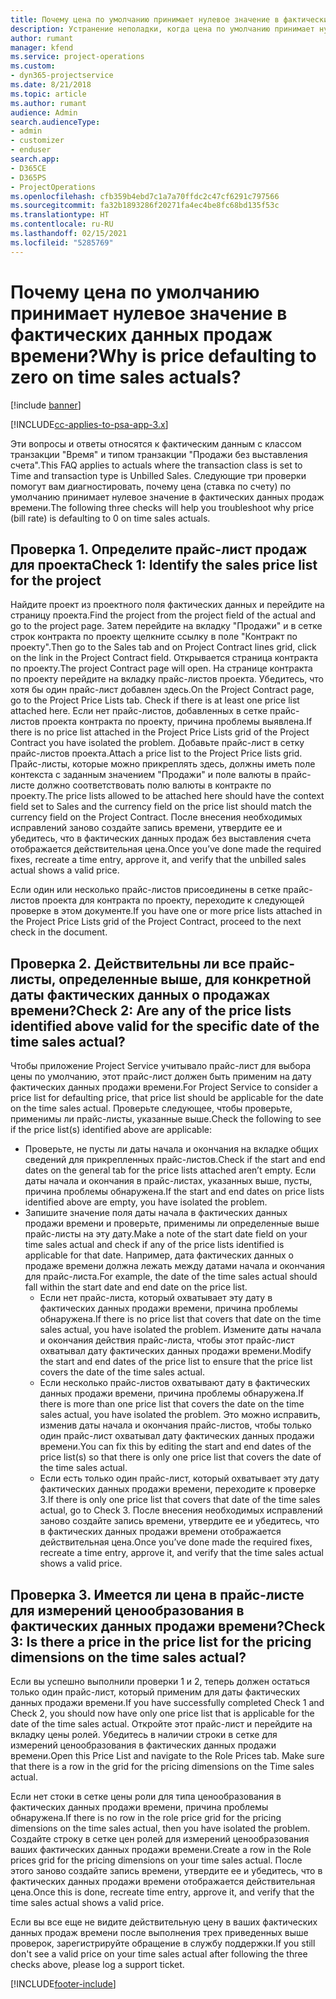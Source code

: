 ```yaml
---
title: Почему цена по умолчанию принимает нулевое значение в фактических данных продаж времени?
description: Устранение неполадки, когда цена по умолчанию принимает нулевое значение в фактических данных продаж времени.
author: rumant
manager: kfend
ms.service: project-operations
ms.custom:
- dyn365-projectservice
ms.date: 8/21/2018
ms.topic: article
ms.author: rumant
audience: Admin
search.audienceType:
- admin
- customizer
- enduser
search.app:
- D365CE
- D365PS
- ProjectOperations
ms.openlocfilehash: cfb359b4ebd7c1a7a70ffdc2c47cf6291c797566
ms.sourcegitcommit: fa32b1893286f20271fa4ec4be8fc68bd135f53c
ms.translationtype: HT
ms.contentlocale: ru-RU
ms.lasthandoff: 02/15/2021
ms.locfileid: "5285769"
---
```

# <a name="why-is-price-defaulting-to-zero-on-time-sales-actuals"></a><span data-ttu-id="d10e7-103">Почему цена по умолчанию принимает нулевое значение в фактических данных продаж времени?</span><span class="sxs-lookup"><span data-stu-id="d10e7-103">Why is price defaulting to zero on time sales actuals?</span></span>

[!include [banner](../includes/psa-now-project-operations.md)]

[!INCLUDE[cc-applies-to-psa-app-3.x](../includes/cc-applies-to-psa-app-3x.md)]

<span data-ttu-id="d10e7-104">Эти вопросы и ответы относятся к фактическим данным с классом транзакции "Время" и типом транзакции "Продажи без выставления счета".</span><span class="sxs-lookup"><span data-stu-id="d10e7-104">This FAQ applies to actuals where the transaction class is set to Time and transaction type is Unbilled Sales.</span></span> <span data-ttu-id="d10e7-105">Следующие три проверки помогут вам диагностировать, почему цена (ставка по счету) по умолчанию принимает нулевое значение в фактических данных продаж времени.</span><span class="sxs-lookup"><span data-stu-id="d10e7-105">The following three checks will help you troubleshoot why price (bill rate) is defaulting to 0 on time sales actuals.</span></span>

## <a name="check-1-identify-the-sales-price-list-for-the-project"></a><span data-ttu-id="d10e7-106">Проверка 1. Определите прайс-лист продаж для проекта</span><span class="sxs-lookup"><span data-stu-id="d10e7-106">Check 1: Identify the sales price list for the project</span></span>

<span data-ttu-id="d10e7-107">Найдите проект из проектного поля фактических данных и перейдите на страницу проекта.</span><span class="sxs-lookup"><span data-stu-id="d10e7-107">Find the project from the project field of the actual and go to the project page.</span></span> <span data-ttu-id="d10e7-108">Затем перейдите на вкладку "Продажи" и в сетке строк контракта по проекту щелкните ссылку в поле "Контракт по проекту".</span><span class="sxs-lookup"><span data-stu-id="d10e7-108">Then go to the Sales tab and on Project Contract lines grid, click on the link in the Project Contract field.</span></span> <span data-ttu-id="d10e7-109">Открывается страница контракта по проекту.</span><span class="sxs-lookup"><span data-stu-id="d10e7-109">The project Contract page will open.</span></span> <span data-ttu-id="d10e7-110">На странице контракта по проекту перейдите на вкладку прайс-листов проекта. Убедитесь, что хотя бы один прайс-лист добавлен здесь.</span><span class="sxs-lookup"><span data-stu-id="d10e7-110">On the Project Contract page, go to the Project Price Lists tab. Check if there is at least one price list attached here.</span></span> <span data-ttu-id="d10e7-111">Если нет прайс-листов, добавленных в сетке прайс-листов проекта контракта по проекту, причина проблемы выявлена.</span><span class="sxs-lookup"><span data-stu-id="d10e7-111">If there is no price list attached in the Project Price Lists grid of the Project Contract you have isolated the problem.</span></span> <span data-ttu-id="d10e7-112">Добавьте прайс-лист в сетку прайс-листов проекта.</span><span class="sxs-lookup"><span data-stu-id="d10e7-112">Attach a price list to the Project Price lists grid.</span></span> <span data-ttu-id="d10e7-113">Прайс-листы, которые можно прикреплять здесь, должны иметь поле контекста с заданным значением "Продажи" и поле валюты в прайс-листе должно соответствовать полю валюты в контракте по проекту.</span><span class="sxs-lookup"><span data-stu-id="d10e7-113">The price lists allowed to be attached here should have the context field set to Sales and the currency field on the price list should match the currency field on the Project Contract.</span></span> <span data-ttu-id="d10e7-114">После внесения необходимых исправлений заново создайте запись времени, утвердите ее и убедитесь, что в фактических данных продаж без выставления счета отображается действительная цена.</span><span class="sxs-lookup"><span data-stu-id="d10e7-114">Once you’ve done made the required fixes, recreate a time entry, approve it, and verify that the unbilled sales actual shows a valid price.</span></span> 

<span data-ttu-id="d10e7-115">Если один или несколько прайс-листов присоединены в сетке прайс-листов проекта для контракта по проекту, переходите к следующей проверке в этом документе.</span><span class="sxs-lookup"><span data-stu-id="d10e7-115">If you have one or more price lists attached in the Project Price Lists grid of the Project Contract, proceed to the next check in the document.</span></span>

## <a name="check-2-are-any-of-the-price-lists-identified-above-valid-for-the-specific-date-of-the-time-sales-actual"></a><span data-ttu-id="d10e7-116">Проверка 2. Действительны ли все прайс-листы, определенные выше, для конкретной даты фактических данных о продажах времени?</span><span class="sxs-lookup"><span data-stu-id="d10e7-116">Check 2: Are any of the price lists identified above valid for the specific date of the time sales actual?</span></span>

<span data-ttu-id="d10e7-117">Чтобы приложение Project Service учитывало прайс-лист для выбора цены по умолчанию, этот прайс-лист должен быть применим на дату фактических данных продажи времени.</span><span class="sxs-lookup"><span data-stu-id="d10e7-117">For Project Service to consider a price list for defaulting price, that price list should be applicable for the date on the time sales actual.</span></span> <span data-ttu-id="d10e7-118">Проверьте следующее, чтобы проверьте, применимы ли прайс-листы, указанные выше.</span><span class="sxs-lookup"><span data-stu-id="d10e7-118">Check the following to see if the price list(s) identified above are applicable:</span></span>
- <span data-ttu-id="d10e7-119">Проверьте, не пусты ли даты начала и окончания на вкладке общих сведений для прикрепленных прайс-листов.</span><span class="sxs-lookup"><span data-stu-id="d10e7-119">Check if the start and end dates on the general tab for the price lists attached aren’t empty.</span></span> <span data-ttu-id="d10e7-120">Если даты начала и окончания в прайс-листах, указанных выше, пусты, причина проблемы обнаружена.</span><span class="sxs-lookup"><span data-stu-id="d10e7-120">If the start and end dates on price lists identified above are empty, you have isolated the problem.</span></span> 
- <span data-ttu-id="d10e7-121">Запишите значение поля даты начала в фактических данных продажи времени и проверьте, применимы ли определенные выше прайс-листы на эту дату.</span><span class="sxs-lookup"><span data-stu-id="d10e7-121">Make a note of the start date field on your time sales actual and check if any of the price lists identified is applicable for that date.</span></span> <span data-ttu-id="d10e7-122">Например, дата фактических данных о продаже времени должна лежать между датами начала и окончания для прайс-листа.</span><span class="sxs-lookup"><span data-stu-id="d10e7-122">For example, the date of the time sales actual should fall within the start date and end date on the price list.</span></span> 
    - <span data-ttu-id="d10e7-123">Если нет прайс-листа, который охватывает эту дату в фактических данных продажи времени, причина проблемы обнаружена.</span><span class="sxs-lookup"><span data-stu-id="d10e7-123">If there is no price list that covers that date on the time sales actual, you have isolated the problem.</span></span> <span data-ttu-id="d10e7-124">Измените даты начала и окончания действия прайс-листа, чтобы этот прайс-лист охватывал дату фактических данных продажи времени.</span><span class="sxs-lookup"><span data-stu-id="d10e7-124">Modify the start and end dates of the price list to ensure that the price list covers the date of the time sales actual.</span></span> 
    - <span data-ttu-id="d10e7-125">Если несколько прайс-листов охватывают дату в фактических данных продажи времени, причина проблемы обнаружена.</span><span class="sxs-lookup"><span data-stu-id="d10e7-125">If there is more than one price list that covers the date on the time sales actual, you have isolated the problem.</span></span> <span data-ttu-id="d10e7-126">Это можно исправить, изменив даты начала и окончания прайс-листов, чтобы только один прайс-лист охватывал дату фактических данных продажи времени.</span><span class="sxs-lookup"><span data-stu-id="d10e7-126">You can fix this by editing the start and end dates of the price list(s) so that there is only one price list that covers the date of the time sales actual.</span></span> 
    - <span data-ttu-id="d10e7-127">Если есть только один прайс-лист, который охватывает эту дату фактических данных продажи времени, переходите к проверке 3.</span><span class="sxs-lookup"><span data-stu-id="d10e7-127">If there is only one price list that covers that date of the time sales actual, go to Check 3.</span></span>
<span data-ttu-id="d10e7-128">После внесения необходимых исправлений заново создайте запись времени, утвердите ее и убедитесь, что в фактических данных продажи времени отображается действительная цена.</span><span class="sxs-lookup"><span data-stu-id="d10e7-128">Once you’ve done made the required fixes, recreate a time entry, approve it, and verify that the time sales actual shows a valid price.</span></span>

## <a name="check-3-is-there-a-price-in-the-price-list-for-the-pricing-dimensions-on-the-time-sales-actual"></a><span data-ttu-id="d10e7-129">Проверка 3. Имеется ли цена в прайс-листе для измерений ценообразования в фактических данных продажи времени?</span><span class="sxs-lookup"><span data-stu-id="d10e7-129">Check 3: Is there a price in the price list for the pricing dimensions on the time sales actual?</span></span>

<span data-ttu-id="d10e7-130">Если вы успешно выполнили проверки 1 и 2, теперь должен остаться только один прайс-лист, который применим для даты фактических данных продажи времени.</span><span class="sxs-lookup"><span data-stu-id="d10e7-130">If you have successfully completed Check 1 and Check 2, you should now have only one price list that is applicable for the date of the time sales actual.</span></span> <span data-ttu-id="d10e7-131">Откройте этот прайс-лист и перейдите на вкладку цены ролей. Убедитесь в наличии строки в сетке для измерений ценообразования в фактических данных продажи времени.</span><span class="sxs-lookup"><span data-stu-id="d10e7-131">Open this Price List and navigate to the Role Prices tab. Make sure that there is a row in the grid for the pricing dimensions on the Time sales actual.</span></span>

<span data-ttu-id="d10e7-132">Если нет стоки в сетке цены роли для типа ценообразования в фактических данных продажи времени, причина проблемы обнаружена.</span><span class="sxs-lookup"><span data-stu-id="d10e7-132">If there is no row in the role price grid for the pricing dimensions on the time sales actual, then you have isolated the problem.</span></span> <span data-ttu-id="d10e7-133">Создайте строку в сетке цен ролей для измерений ценообразования ваших фактических данных продажи времени.</span><span class="sxs-lookup"><span data-stu-id="d10e7-133">Create a row in the Role prices grid for the pricing dimensions on your time sales actual.</span></span> <span data-ttu-id="d10e7-134">После этого заново создайте запись времени, утвердите ее и убедитесь, что в фактических данных продажи времени отображается действительная цена.</span><span class="sxs-lookup"><span data-stu-id="d10e7-134">Once this is done, recreate time entry, approve it, and verify that the time sales actual shows a valid price.</span></span>

<span data-ttu-id="d10e7-135">Если вы все еще не видите действительную цену в ваших фактических данных продаж времени после выполнения трех приведенных выше проверок, зарегистрируйте обращение в службу поддержки.</span><span class="sxs-lookup"><span data-stu-id="d10e7-135">If you still don't see a valid price on your time sales actual after following the three checks above, please log a support ticket.</span></span> 



[!INCLUDE[footer-include](../includes/footer-banner.md)]